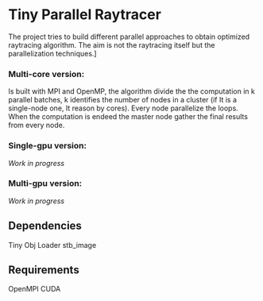 # Tiny Parallel Raytracer 

The project tries to build different parallel approaches to obtain optimized raytracing algorithm. The aim is not the raytracing itself but the parallelization techniques.]

### Multi-core version:

Is built with MPI and OpenMP, the algorithm divide the the computation in k parallel batches, k identifies the number of nodes in a cluster (if It is a single-node one, It reason by cores). Every node parallelize the loops. When the computation is endeed the master node gather the final results from every node.

### Single-gpu version:

*Work in progress*

### Multi-gpu version:

*Work in progress*

## Dependencies

Tiny Obj Loader
stb_image

## Requirements


OpenMPI
CUDA
